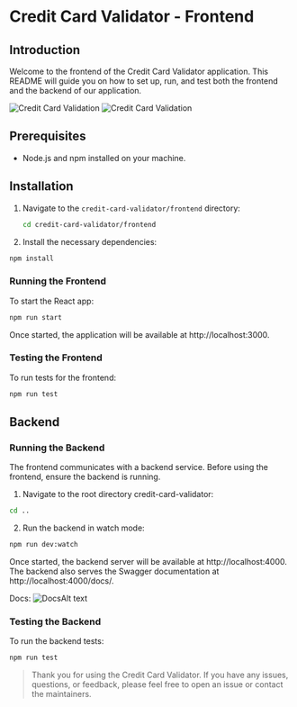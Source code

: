 # Credit Card Validator - Frontend

## Introduction

Welcome to the frontend of the Credit Card Validator application. This README will guide you on how to set up, run, and test both the frontend and the backend of our application.

![Credit Card Validation](image-1.png)
![Credit Card Validation](image-3.png)

## Prerequisites

- Node.js and npm installed on your machine.

## Installation

1. Navigate to the `credit-card-validator/frontend` directory:

   ```bash
   cd credit-card-validator/frontend
   ```

2. Install the necessary dependencies:
```bash 
npm install
```

### Running the Frontend
To start the React app:
```bash
npm run start
```
Once started, the application will be available at http://localhost:3000.

### Testing the Frontend
To run tests for the frontend:
```bash
npm run test
```

## Backend
### Running the Backend
The frontend communicates with a backend service. Before using the frontend, ensure the backend is running.

1. Navigate to the root directory credit-card-validator:
```bash
cd ..
```
2. Run the backend in watch mode:
```bash
npm run dev:watch
```

Once started, the backend server will be available at http://localhost:4000. The backend also serves the Swagger documentation at http://localhost:4000/docs/.

Docs: 
![DocsAlt text](image.png)

### Testing the Backend
To run the backend tests:
```bash
npm run test
```

> Thank you for using the Credit Card Validator. If you have any issues, questions, or feedback, please feel free to open an issue or contact the maintainers.
